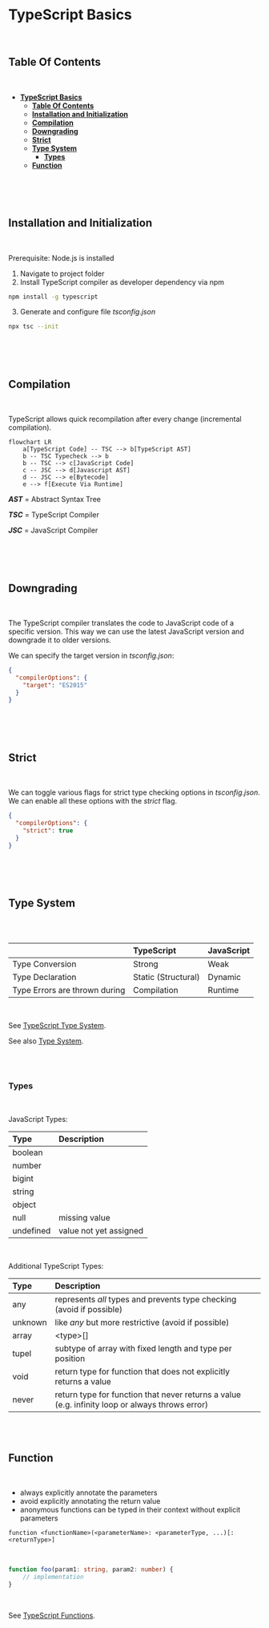 # **TypeScript Basics**
<br>

## **Table Of Contents**
<br>

- [**TypeScript Basics**](#typescript-basics)
  - [**Table Of Contents**](#table-of-contents)
  - [**Installation and Initialization**](#installation-and-initialization)
  - [**Compilation**](#compilation)
  - [**Downgrading**](#downgrading)
  - [**Strict**](#strict)
  - [**Type System**](#type-system)
    - [**Types**](#types)
  - [**Function**](#function)

<br>
<br>
<br>

## **Installation and Initialization**
<br>

Prerequisite: Node.js is installed

1. Navigate to project folder
2. Install TypeScript compiler as developer dependency via npm

```bash
npm install -g typescript
```

3. Generate and configure file _tsconfig.json_

```bash
npx tsc --init
```

<br>
<br>
<br>

## **Compilation**
<br>

TypeScript allows quick recompilation after every change (incremental compilation).
<br>

```mermaid
flowchart LR
    a[TypeScript Code] -- TSC --> b[TypeScript AST]
    b -- TSC Typecheck --> b
    b -- TSC --> c[JavaScript Code]
    c -- JSC --> d[Javascript AST]
    d -- JSC --> e[Bytecode]
    e --> f[Execute Via Runtime]
```

**_AST_** = Abstract Syntax Tree

**_TSC_** = TypeScript Compiler

**_JSC_** = JavaScript Compiler

<br>
<br>
<br>

## **Downgrading**
<br>

The TypeScript compiler translates the code to JavaScript code of a specific version. This way we can use the latest JavaScript version and downgrade it to older versions.

We can specify the target version in _tsconfig.json_:

```json
{
  "compilerOptions": {
    "target": "ES2015"
  }
}
```

<br>
<br>
<br>

## **Strict**
<br>

We can toggle various flags for strict type checking options in _tsconfig.json_. We can enable all these options with the _strict_ flag.

```json
{
  "compilerOptions": {
    "strict": true
  }
}
```

<br>
<br>
<br>

## **Type System**
<br>
<br>

|                              |TypeScript          |JavaScript |
|:-----------------------------|:-------------------|:----------|
|Type Conversion               |Strong              |Weak       |
|Type Declaration              |Static (Structural) |Dynamic    |
|Type Errors are thrown during |Compilation         |Runtime    |

<br>

See [TypeScript Type System](./typescript_type_system.md).

See also [Type System](../../../LanguageTheory/language_theory_type_systems.md).

<br>
<br>

### **Types**
<br>

JavaScript Types:

|Type      |Description
|:---------|:----------
|boolean   |
|number    |
|bigint    |
|string    |
|object    |
|null      |missing value
|undefined |value not yet assigned

<br>

Additional TypeScript Types:

|Type    |Description
|:-------|:--------------------------------------------------------------------
|any     |represents _all_ types and prevents type checking (avoid if possible)
|unknown |like _any_ but more restrictive (avoid if possible)
|array   |\<type\>[]
|tupel   |subtype of array with fixed length and type per position
|void    |return type for function that does not explicitly returns a value
|never   |return type for function that never returns a value (e.g. infinity loop or always throws error)

<br>
<br>


## **Function**
<br>

* always explicitly annotate the parameters
* avoid explicitly annotating the return value
* anonymous functions can be typed in their context without explicit parameters

```
function <functionName>(<parameterName>: <parameterType, ...)[: <returnType>]
```

<br>

```typescript
function foo(param1: string, param2: number) {
	// implementation
}
```

<br>

See [TypeScript Functions](./typescript_functions.md).



<!--

Type Safety
- Use of types to prevent execution of invalid actions in a program

- JavaScript does try to prevent the throwing of exception even for clearly wrong inputs


Compilation:
    TypeScript Types are only checked at compilation, not at runtime of compilated JavaScript code!
    TypeScript Types are not included into of affect compilated JavaScript code at any time!


Type System
- is static (variables can not change types according to their assigned values)


Variadic Function = Function that accepts a variable amount of parameters

-->